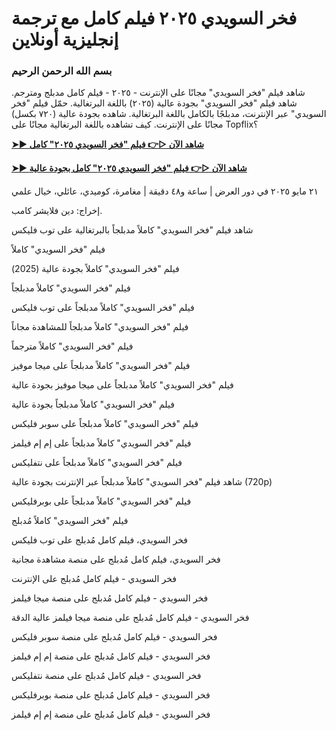# فخر السويدي ٢٠٢٥ فيلم كامل مع ترجمة إنجليزية أونلاين


### **بسم الله الرحمن الرحيم**

شاهد فيلم "فخر السويدي" مجانًا على الإنترنت - ٢٠٢٥ - فيلم كامل مدبلج ومترجم. شاهد فيلم "فخر السويدي" بجودة عالية (٢٠٢٥) باللغة البرتغالية. حمّل فيلم "فخر السويدي" عبر الإنترنت، مدبلجًا بالكامل باللغة البرتغالية. شاهده بجودة عالية (٧٢٠ بكسل) مجانًا على الإنترنت. كيف تشاهده باللغة البرتغالية مجانًا على Topflix؟

**[➤► شاهد الآن ▷👉 فيلم "فخر السويدي ٢٠٢٥" كامل](https://tinyurl.com/ycbt8nu9)**

**[➤► شاهد الآن ▷👉 فيلم "فخر السويدي ٢٠٢٥" كامل بجودة عالية](https://tinyurl.com/ycbt8nu9)**

٢١ مايو ٢٠٢٥ في دور العرض | ساعة و٤٨ دقيقة | مغامرة، كوميدي، عائلي، خيال علمي

إخراج: دين فلايشر كامب.

شاهد فيلم "فخر السويدي" كاملاً مدبلجاً بالبرتغالية على توب فليكس

فيلم "فخر السويدي" كاملاً

فيلم "فخر السويدي" كاملاً بجودة عالية (2025)

فيلم "فخر السويدي" كاملاً مدبلجاً

فيلم "فخر السويدي" كاملاً مدبلجاً على توب فليكس

فيلم "فخر السويدي" كاملاً مدبلجاً للمشاهدة مجاناً

فيلم "فخر السويدي" كاملاً مترجماً

فيلم "فخر السويدي" كاملاً مدبلجاً على ميجا موفيز

فيلم "فخر السويدي" كاملاً مدبلجاً على ميجا موفيز بجودة عالية

فيلم "فخر السويدي" كاملاً مدبلجاً بجودة عالية

فيلم "فخر السويدي" كاملاً مدبلجاً على سوبر فليكس

فيلم "فخر السويدي" كاملاً مدبلجاً على إم إم فيلمز

فيلم "فخر السويدي" كاملاً مدبلجاً على نتفليكس

شاهد فيلم "فخر السويدي" كاملاً مدبلجاً عبر الإنترنت بجودة عالية (720p)

فيلم "فخر السويدي" كاملاً مدبلجاً على بوبرفليكس

فيلم "فخر السويدي" كاملاً مُدبلج

فخر السويدي، فيلم كامل مُدبلج على توب فليكس

فخر السويدي، فيلم كامل مُدبلج على منصة مشاهدة مجانية

فخر السويدي - فيلم كامل مُدبلج على الإنترنت

فخر السويدي - فيلم كامل مُدبلج على منصة ميجا فيلمز

فخر السويدي - فيلم كامل مُدبلج على منصة ميجا فيلمز عالية الدقة

فخر السويدي - فيلم كامل مُدبلج على منصة سوبر فليكس

فخر السويدي - فيلم كامل مُدبلج على منصة إم إم فيلمز

فخر السويدي - فيلم كامل مُدبلج على منصة نتفليكس

فخر السويدي - فيلم كامل مُدبلج على منصة بوبرفليكس

فخر السويدي - فيلم كامل مُدبلج على منصة إم إم فيلمز
